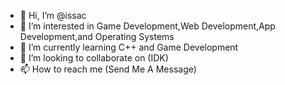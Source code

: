 - 👋 Hi, I’m @issac
- 👀 I’m interested in Game Development,Web Development,App Development,and Operating Systems
- 🌱 I’m currently learning C++ and Game Development
- 💞️ I’m looking to collaborate on (IDK)
- 📫 How to reach me (Send Me A Message)

<!---
issmez1/issmez1 is a ✨ special ✨ repository because its `README.md` (this file) appears on your GitHub profile.
You can click the Preview link to take a look at your changes.
--->
